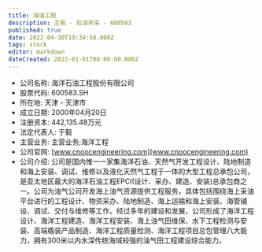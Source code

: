 ```yaml
---
title: 海油工程
description: 主板 - 石油开采 - 600583
published: true
date: 2022-04-30T19:34:58.000Z
tags: stock
editor: markdown
dateCreated: 2022-01-01T00:00:00.000Z
---
```


- 公司名称: 海洋石油工程股份有限公司
- 股票代码: 600583.SH
- 所在地: 天津 - 天津市
- 成立日期: 2000年04月20日
- 注册资本: 442,135.48万元
- 法定代表人: 于毅
- 主营业务: 主营业务;海洋工程
- 公司官网: [www.cnoocengineering.com](www.cnoocengineering.com)
- 公司介绍: 公司是国内惟一一家集海洋石油、天然气开发工程设计、陆地制造和海上安装、调试、维修以及液化天然气工程于一体的大型工程总承包公司，是亚太地区最大的海洋石油工程EPCI(设计、采办、建造、安装)总承包商之一。公司为油气公司开发海上油气资源提供工程服务，具体包括围绕海上采油平台进行的工程设计、物资采办、陆地制造、海上运输和海上安装、海管铺设、调试、交付与维修等工作。经过多年的建设和发展，公司形成了海洋工程设计、海洋工程建造、海洋工程安装、海上油气田维保、水下工程检测与安装、高端橇装产品制造、海洋工程质量检测、海洋工程项目总包管理八大能力，拥有300米以内水深传统海域较强的油气田工程建设综合能力。


